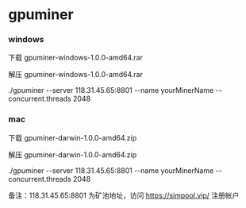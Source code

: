 # gpuminer

### windows

下载 gpuminer-windows-1.0.0-amd64.rar

解压 gpuminer-windows-1.0.0-amd64.rar

./gpuminer --server 118.31.45.65:8801 --name yourMinerName --concurrent.threads 2048

### mac
下载 gpuminer-darwin-1.0.0-amd64.zip

解压 gpuminer-darwin-1.0.0-amd64.zip

./gpuminer --server 118.31.45.65:8801 --name yourMinerName --concurrent.threads 2048

备注：118.31.45.65:8801 为矿池地址，访问 https://simpool.vip/ 注册帐户
